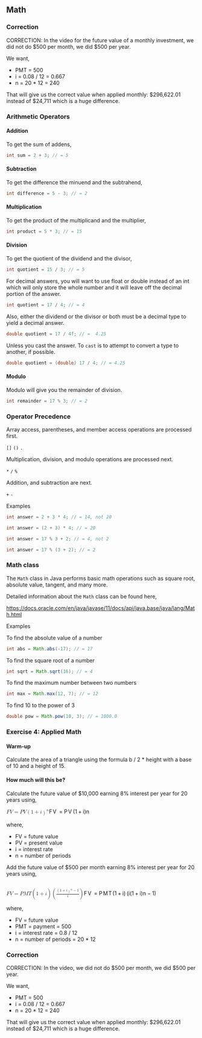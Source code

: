 ## Math

### Correction

CORRECTION: In the video for the future value of a monthly investment, we did not do $500 per month, we did $500 per year.

We want,

* PMT = 500
* i = 0.08 / 12 = 0.667
* n = 20 * 12 = 240

That will give us the correct value when applied monthly: $296,622.01 instead of $24,711 which is a huge difference.

### Arithmetic Operators

#### Addition

To get the sum of addens,

```java
int sum = 2 + 3; // = 5
```

#### Subtraction

To get the difference the minuend and the subtrahend,

```java
int difference = 5 - 3; // = 2
```

#### Multiplication

To get the product of the multiplicand and the multiplier,

```java
int product = 5 * 3; // = 15
```

#### Division

To get the quotient of the dividend and the divisor,

```java
int quotient = 15 / 3; // = 5
```

For decimal answers, you will want to use float or double instead of an int which will only store the whole number and it will leave off the decimal portion of the answer.

```java
int quotient = 17 / 4; // = 4
```

Also, either the dividend or the divisor or both must be a decimal type to yield a decimal answer.

```java
double quotient = 17 / 4f; // =  4.25
```

Unless you cast the answer. To `cast` is to attempt to convert a type to another, if possible.

```java
double quotient = (double) 17 / 4; // = 4.25
```

#### Modulo

Modulo will give you the remainder of division.

```java
int remainder = 17 % 3; // = 2
```

### Operator Precedence

Array access, parentheses, and member access operations are processed first.

`[]` `()` `.`

Multiplication, division, and modulo operations are processed next.

`*` `/` `%`

Addition, and subtraction are next.

`+` `-`

Examples

```java
int answer = 2 + 3 * 4; // = 14, not 20
```

```java
int answer = (2 + 3) * 4; // = 20
```

```java
int answer = 17 % 3 + 2; // = 4, not 2
```

```java
int answer = 17 % (3 + 2); // = 2
```

### Math class

The `Math` class in Java performs basic math operations such as square root, absolute value, tangent, and many more.

Detailed information about the `Math` class can be found here,

https://docs.oracle.com/en/java/javase/11/docs/api/java.base/java/lang/Math.html

Examples

To find the absolute value of a number

```java
int abs = Math.abs(-17); // = 17
```

To find the square root of a number

```java
int sqrt = Math.sqrt(16); // = 4
```

To find the maximum number between two numbers

```java
int max = Math.max(12, 7); // = 12
```

To find 10 to the power of 3

```java
double pow = Math.pow(10, 3); // = 1000.0
```

### Exercise 4: Applied Math

#### Warm-up

Calculate the area of a triangle using the formula b / 2 * height with a base of 10 and a height of 15.

#### How much will this be?

Calculate the future value of $10,000 earning 8% interest per year for 20 years using,

<link rel="stylesheet" href="https://cdnjs.cloudflare.com/ajax/libs/KaTeX/0.10.0/katex.min.css">

<span class="katex" style="margin-top: 30px:"><span class="katex-mathml"><math><semantics><mrow><mi>F</mi><mi>V</mi><mo>=</mo><mi>P</mi><mi>V</mi><mo>(</mo><mn>1</mn><mo>+</mo><mi>i</mi><msup><mo>)</mo><mi>n</mi></msup></mrow><annotation encoding="application/x-tex">FV = PV(1 + i)^{n}</annotation></semantics></math></span><span class="katex-html" aria-hidden="true"><span class="base"><span class="strut" style="height: 0.68333em; vertical-align: 0em;"></span><span class="mord mathdefault" style="margin-right: 0.13889em;">F</span><span class="mord mathdefault" style="margin-right: 0.22222em;">V</span><span class="mspace" style="margin-right: 0.277778em;"></span><span class="mrel">=</span><span class="mspace" style="margin-right: 0.277778em;"></span></span><span class="base"><span class="strut" style="height: 1em; vertical-align: -0.25em;"></span><span class="mord mathdefault" style="margin-right: 0.13889em;">P</span><span class="mord mathdefault" style="margin-right: 0.22222em;">V</span><span class="mopen">(</span><span class="mord">1</span><span class="mspace" style="margin-right: 0.222222em;"></span><span class="mbin">+</span><span class="mspace" style="margin-right: 0.222222em;"></span></span><span class="base"><span class="strut" style="height: 1em; vertical-align: -0.25em;"></span><span class="mord mathdefault">i</span><span class="mclose"><span class="mclose">)</span><span class="msupsub"><span class="vlist-t"><span class="vlist-r"><span class="vlist" style="height: 0.714392em;"><span class="" style="top: -3.113em; margin-right: 0.05em;"><span class="pstrut" style="height: 2.7em;"></span><span class="sizing reset-size6 size3 mtight"><span class="mord mtight"><span class="mord mathdefault mtight">n</span></span></span></span></span></span></span></span></span></span></span></span>

where,

* FV = future value
* PV = present value
* i = interest rate
* n = number of periods

Add the future value of $500 per month earning 8% interest per year for 20 years using,

<div class="katex" style="margin-top:30px"><span class="katex-mathml"><math><semantics><mrow><mi>F</mi><mi>V</mi><mo>=</mo><mi>P</mi><mi>M</mi><mi>T</mi><mo>(</mo><mn>1</mn><mo>+</mo><mi>i</mi><mo>)</mo><mrow><mo fence="true">(</mo><mfrac><mrow><mo>(</mo><mn>1</mn><mo>+</mo><mi>i</mi><msup><mo>)</mo><mi>n</mi></msup><mo>−</mo><mn>1</mn></mrow><mi>i</mi></mfrac><mo fence="true">)</mo></mrow></mrow><annotation encoding="application/x-tex">FV = PMT(1 + i) \left( \frac{(1 + i)^{n} - 1}{i}\right) </annotation></semantics></math></span><span class="katex-html" aria-hidden="true"><span class="base"><span class="strut" style="height: 0.68333em; vertical-align: 0em;"></span><span class="mord mathdefault" style="margin-right: 0.13889em;">F</span><span class="mord mathdefault" style="margin-right: 0.22222em;">V</span><span class="mspace" style="margin-right: 0.277778em;"></span><span class="mrel">=</span><span class="mspace" style="margin-right: 0.277778em;"></span></span><span class="base"><span class="strut" style="height: 1em; vertical-align: -0.25em;"></span><span class="mord mathdefault" style="margin-right: 0.13889em;">P</span><span class="mord mathdefault" style="margin-right: 0.10903em;">M</span><span class="mord mathdefault" style="margin-right: 0.13889em;">T</span><span class="mopen">(</span><span class="mord">1</span><span class="mspace" style="margin-right: 0.222222em;"></span><span class="mbin">+</span><span class="mspace" style="margin-right: 0.222222em;"></span></span><span class="base"><span class="strut" style="height: 2.40003em; vertical-align: -0.95003em;"></span><span class="mord mathdefault">i</span><span class="mclose">)</span><span class="mspace" style="margin-right: 0.166667em;"></span><span class="minner"><span class="mopen delimcenter" style="top: 0em;"><span class="delimsizing size3">(</span></span><span class="mord"><span class="mopen nulldelimiter"></span><span class="mfrac"><span class="vlist-t vlist-t2"><span class="vlist-r"><span class="vlist" style="height: 1.427em;"><span class="" style="top: -2.314em;"><span class="pstrut" style="height: 3em;"></span><span class="mord"><span class="mord mathdefault">i</span></span></span><span class="" style="top: -3.23em;"><span class="pstrut" style="height: 3em;"></span><span class="frac-line" style="border-bottom-width: 0.04em;"></span></span><span class="" style="top: -3.677em;"><span class="pstrut" style="height: 3em;"></span><span class="mord"><span class="mopen">(</span><span class="mord">1</span><span class="mspace" style="margin-right: 0.222222em;"></span><span class="mbin">+</span><span class="mspace" style="margin-right: 0.222222em;"></span><span class="mord mathdefault">i</span><span class="mclose"><span class="mclose">)</span><span class="msupsub"><span class="vlist-t"><span class="vlist-r"><span class="vlist" style="height: 0.664392em;"><span class="" style="top: -3.063em; margin-right: 0.05em;"><span class="pstrut" style="height: 2.7em;"></span><span class="sizing reset-size6 size3 mtight"><span class="mord mtight"><span class="mord mathdefault mtight">n</span></span></span></span></span></span></span></span></span><span class="mspace" style="margin-right: 0.222222em;"></span><span class="mbin">−</span><span class="mspace" style="margin-right: 0.222222em;"></span><span class="mord">1</span></span></span></span><span class="vlist-s">​</span></span><span class="vlist-r"><span class="vlist" style="height: 0.686em;"><span class=""></span></span></span></span></span><span class="mclose nulldelimiter"></span></span><span class="mclose delimcenter" style="top: 0em;"><span class="delimsizing size3">)</span></span></span></span></span></div>

where,

* FV = future value
* PMT = payment = 500
* i = interest rate = 0.8 / 12
* n = number of periods = 20 * 12

### Correction

CORRECTION: In the video, we did not do $500 per month, we did $500 per year.

We want,

* PMT = 500
* i = 0.08 / 12 = 0.667
* n = 20 * 12 = 240

That will give us the correct value when applied monthly: $296,622.01 instead of $24,711 which is a huge difference.
